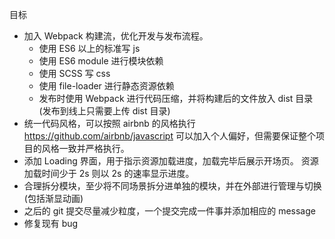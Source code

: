 目标
- 加入 Webpack 构建流，优化开发与发布流程。
  - 使用 ES6 以上的标准写 js
  - 使用 ES6 module 进行模块依赖
  - 使用 SCSS 写 css
  - 使用 file-loader 进行静态资源依赖
  - 发布时使用 Webpack 进行代码压缩，并将构建后的文件放入 dist 目录(发布到线上只需要上传 dist 目录)
- 统一代码风格，可以按照 airbnb 的风格执行 https://github.com/airbnb/javascript
  可以加入个人偏好，但需要保证整个项目的风格一致并严格执行。
- 添加 Loading 界面，用于指示资源加载进度，加载完毕后展示开场页。
  资源加载时间少于 2s 则以 2s 的速率显示进度。
- 合理拆分模块，至少将不同场景拆分进单独的模块，并在外部进行管理与切换(包括渐显动画)
- 之后的 git 提交尽量减少粒度，一个提交完成一件事并添加相应的 message
- 修复现有 bug